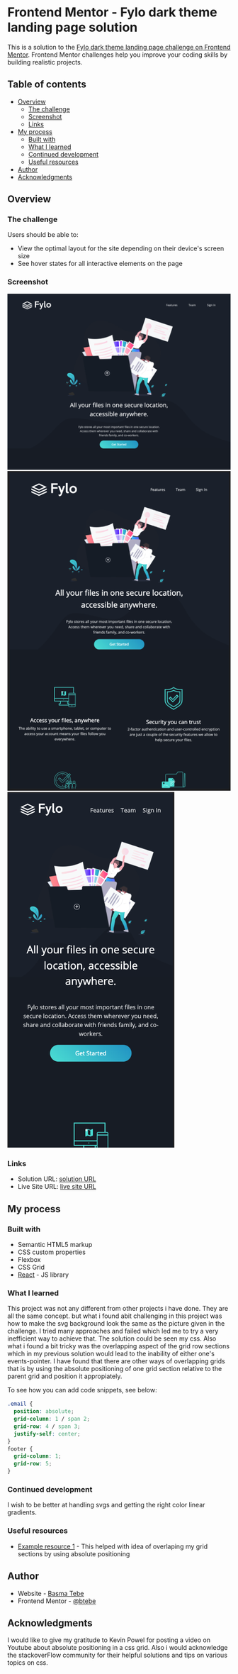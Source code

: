 # Frontend Mentor - Fylo dark theme landing page solution

This is a solution to the [Fylo dark theme landing page challenge on Frontend Mentor](https://www.frontendmentor.io/challenges/fylo-dark-theme-landing-page-5ca5f2d21e82137ec91a50fd). Frontend Mentor challenges help you improve your coding skills by building realistic projects.

## Table of contents

- [Overview](#overview)
  - [The challenge](#the-challenge)
  - [Screenshot](#screenshot)
  - [Links](#links)
- [My process](#my-process)
  - [Built with](#built-with)
  - [What I learned](#what-i-learned)
  - [Continued development](#continued-development)
  - [Useful resources](#useful-resources)
- [Author](#author)
- [Acknowledgments](#acknowledgments)

## Overview

### The challenge

Users should be able to:

- View the optimal layout for the site depending on their device's screen size
- See hover states for all interactive elements on the page

### Screenshot

![desktop](./src/screenshots/desktop.png)
![tablet](./src/screenshots/tablet.png)
![mobile](./src/screenshots/mobile.png)

### Links

- Solution URL: [solution URL](https://github.com/btebe/flyo-dark)
- Live Site URL: [live site URL](https://animated-wisp-f21d3b.netlify.app/)

## My process

### Built with

- Semantic HTML5 markup
- CSS custom properties
- Flexbox
- CSS Grid
- [React](https://reactjs.org/) - JS library

### What I learned

This project was not any different from other projects i have done. They are all the same concept. but what i found abit challenging in this project was how to make the svg background look the same as the picture given in the challenge. I tried many approaches and failed which led me to try a very inefficient way to achieve that. The solution could be seen my css. Also what i found a bit tricky was the overlapping aspect of the grid row sections which in my previous solution would lead to the inability of either one's events-pointer. I have found that there are other ways of overlapping grids that is by using the absolute positioning of one grid section relative to the parent grid and position it appropiately.

To see how you can add code snippets, see below:

```css
.email {
  position: absolute;
  grid-column: 1 / span 2;
  grid-row: 4 / span 3;
  justify-self: center;
}
footer {
  grid-column: 1;
  grid-row: 5;
}
```

### Continued development

I wish to be better at handling svgs and getting the right color linear gradients.

### Useful resources

- [Example resource 1](https://youtu.be/Hf_dDLLmPK8) - This helped with idea of overlaping my grid sections by using absolute positioning

## Author

- Website - [Basma Tebe](https://basma94tebe.wixsite.com/my-site)
- Frontend Mentor - [@btebe](https://www.frontendmentor.io/profile/btebe)

## Acknowledgments

I would like to give my gratitude to Kevin Powel for posting a video on Youtube about absolute positioning in a css grid. Also i would acknowledge the stackoverFlow community for their helpful solutions and tips on various topics on css.
